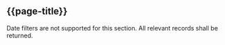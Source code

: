 ## {{page-title}}

Date filters are not supported for this section. All relevant records shall be returned.


